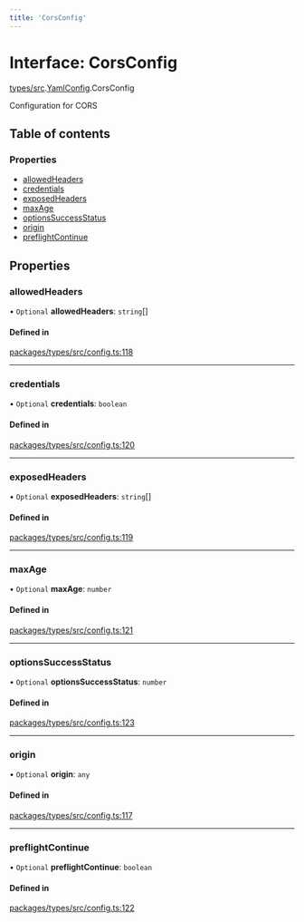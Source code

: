 ```yaml
---
title: 'CorsConfig'
---
```


# Interface: CorsConfig

[types/src](../modules/types_src).[YamlConfig](../modules/types_src.YamlConfig).CorsConfig

Configuration for CORS

## Table of contents

### Properties

- [allowedHeaders](types_src.YamlConfig.CorsConfig#allowedheaders)
- [credentials](types_src.YamlConfig.CorsConfig#credentials)
- [exposedHeaders](types_src.YamlConfig.CorsConfig#exposedheaders)
- [maxAge](types_src.YamlConfig.CorsConfig#maxage)
- [optionsSuccessStatus](types_src.YamlConfig.CorsConfig#optionssuccessstatus)
- [origin](types_src.YamlConfig.CorsConfig#origin)
- [preflightContinue](types_src.YamlConfig.CorsConfig#preflightcontinue)

## Properties

### allowedHeaders

• `Optional` **allowedHeaders**: `string`[]

#### Defined in

[packages/types/src/config.ts:118](https://github.com/Urigo/graphql-mesh/blob/master/packages/types/src/config.ts#L118)

___

### credentials

• `Optional` **credentials**: `boolean`

#### Defined in

[packages/types/src/config.ts:120](https://github.com/Urigo/graphql-mesh/blob/master/packages/types/src/config.ts#L120)

___

### exposedHeaders

• `Optional` **exposedHeaders**: `string`[]

#### Defined in

[packages/types/src/config.ts:119](https://github.com/Urigo/graphql-mesh/blob/master/packages/types/src/config.ts#L119)

___

### maxAge

• `Optional` **maxAge**: `number`

#### Defined in

[packages/types/src/config.ts:121](https://github.com/Urigo/graphql-mesh/blob/master/packages/types/src/config.ts#L121)

___

### optionsSuccessStatus

• `Optional` **optionsSuccessStatus**: `number`

#### Defined in

[packages/types/src/config.ts:123](https://github.com/Urigo/graphql-mesh/blob/master/packages/types/src/config.ts#L123)

___

### origin

• `Optional` **origin**: `any`

#### Defined in

[packages/types/src/config.ts:117](https://github.com/Urigo/graphql-mesh/blob/master/packages/types/src/config.ts#L117)

___

### preflightContinue

• `Optional` **preflightContinue**: `boolean`

#### Defined in

[packages/types/src/config.ts:122](https://github.com/Urigo/graphql-mesh/blob/master/packages/types/src/config.ts#L122)
